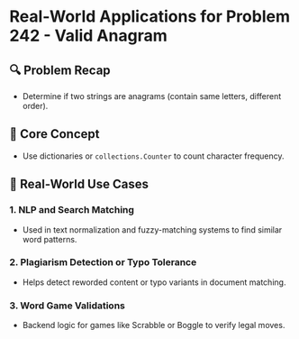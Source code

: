 # Real-World Applications for Problem 242 - Valid Anagram

## 🔍 Problem Recap
- Determine if two strings are anagrams (contain same letters, different order).

## 🧠 Core Concept
- Use dictionaries or `collections.Counter` to count character frequency.

## 🏢 Real-World Use Cases

### 1. **NLP and Search Matching**
- Used in text normalization and fuzzy-matching systems to find similar word patterns.

### 2. **Plagiarism Detection or Typo Tolerance**
- Helps detect reworded content or typo variants in document matching.

### 3. **Word Game Validations**
- Backend logic for games like Scrabble or Boggle to verify legal moves.
